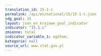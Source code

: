 ```yaml
---
translation_id: 15-1-c
permalink: /api/en/national/15/15-1-c.json
sdg_goal: 15
layout: json_en_krajowe_goal_indicator
indicator: "15.1.c"
zmienne: total
indicator_variable_1: ogółem;
kategorie: null
source_url: www.stat.gov.pl
---
```

